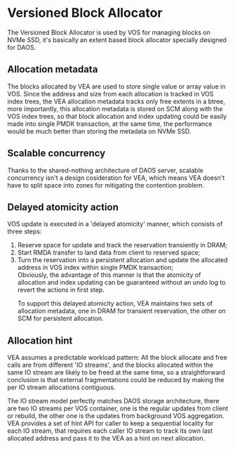 # Versioned Block Allocator

The Versioned Block Allocator is used by VOS for managing blocks on NVMe SSD, it's basically an extent based block allocator specially designed for DAOS.

## Allocation metadata

The blocks allocated by VEA are used to store single value or array value in VOS. Since the address and size from each allocation is tracked in VOS index trees, the VEA allocation metadata tracks only free extents in a btree, more importantly, this allocation metadata is stored on SCM along with the VOS index trees, so that block allocation and index updating could be easily made into single PMDK transaction, at the same time, the performance would be much better than storing the metadata on NVMe SSD.

## Scalable concurrency

Thanks to the shared-nothing architecture of DAOS server, scalable concurrency isn't a design cosideration for VEA, which means VEA doesn't have to split space into zones for mitigating the contention problem.

## Delayed atomicity action

VOS update is executed in a 'delayed atomicity' manner, which consists of three steps:
<ol>
<li>Reserve space for update and track the reservation transiently in DRAM;</li>
<li>Start RMDA transfer to land data from client to reserved space;</li>
<li>Turn the reservation into a persistent allocation and update the allocated address in VOS index within single PMDK transaction;</li>
Obviously, the advantage of this manner is that the atomicity of allocation and index updating can be guaranteed without an undo log to revert the actions in first step.

To support this delayed atomicity action, VEA maintains two sets of allocation metadata, one in DRAM for transient reservation, the other on SCM for persistent allocation.
</ol>

## Allocation hint

VEA assumes a predictable workload pattern: All the block allocate and free calls are from different 'IO streams', and the blocks allocated within the same IO stream are likely to be freed at the same time, so a straightforward conclusion is that external fragmentations could be reduced by making the per IO stream allocations contiguous.

The IO stream model perfectly matches DAOS storage architecture, there are two IO streams per VOS container, one is the regular updates from client or rebuild, the other one is the updates from background VOS aggregation. VEA provides a set of hint API for caller to keep a sequential locality for each IO stream, that requires each caller IO stream to track its own last allocated address and pass it to the VEA as a hint on next allocation.
